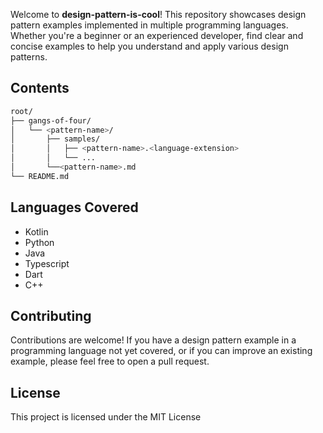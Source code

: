 Welcome to **design-pattern-is-cool**! This repository showcases design pattern examples implemented in multiple programming languages. Whether you're a beginner or an experienced developer, find clear and concise examples to help you understand and apply various design patterns.


## Contents

```bash
root/
├── gangs-of-four/
│   └── <pattern-name>/
│       ├── samples/
│       │   ├── <pattern-name>.<language-extension>
│       │   └── ...
│       └──<pattern-name>.md
└── README.md
```

## Languages Covered
- Kotlin
- Python
- Java
- Typescript
- Dart
- C++

## Contributing

Contributions are welcome! If you have a design pattern example in a programming language not yet covered, or if you can improve an existing example, please feel free to open a pull request.

## License

This project is licensed under the MIT License